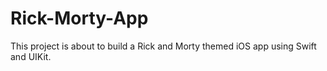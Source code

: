 # Rick-Morty-App
This project is about to build a Rick and Morty themed iOS app using Swift and UIKit.
